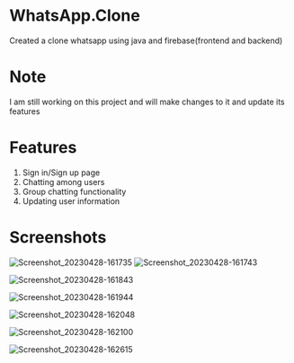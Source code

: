 # WhatsApp.Clone
Created a clone whatsapp using java and firebase(frontend and backend)

# Note
I am still working on this project and will make changes to it and update its features

# Features
1) Sign in/Sign up page
2) Chatting among users
3) Group chatting functionality
4) Updating user information

# Screenshots

![Screenshot_20230428-161735](https://user-images.githubusercontent.com/91718064/235136053-099e145b-4820-4977-ac76-4aaab13b3f22.png)
![Screenshot_20230428-161743](https://user-images.githubusercontent.com/91718064/235136092-66d7bdac-0bbc-4441-9dac-46ed0ffa0623.png)

![Screenshot_20230428-161843](https://user-images.githubusercontent.com/91718064/235136216-19fed2fc-50d2-43f4-ac9d-e4726810ca61.png)

![Screenshot_20230428-161944](https://user-images.githubusercontent.com/91718064/235136246-f134966e-61ba-43ec-8ee8-f2a8cc237b9b.png)

![Screenshot_20230428-162048](https://user-images.githubusercontent.com/91718064/235136275-bdbda6be-bd61-452e-91e6-5ce829f290e8.png)

![Screenshot_20230428-162100](https://user-images.githubusercontent.com/91718064/235136298-7b38454d-c7ef-4ca5-8d76-02d71efa5e8b.png)


![Screenshot_20230428-162615](https://user-images.githubusercontent.com/91718064/235136329-dd5e3cd9-cc5b-46d7-a5cc-cf9150c539eb.png)

















